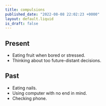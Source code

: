 ```yaml
---
title: compulsions
published_date: "2022-08-08 22:02:23 +0000"
layout: default.liquid
is_draft: false
---
```


## Present

- Eating fruit when bored or stressed.
- Thinking about too future-distant decisions.

## Past

- Eating nails.
- Using computer with no end in mind.
- Checking phone.

